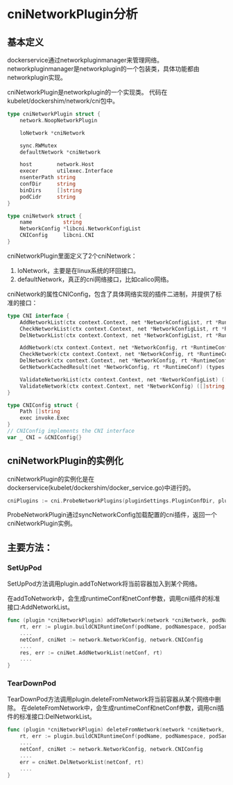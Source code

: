 # cniNetworkPlugin分析
## 基本定义
dockerservice通过networkpluginmanager来管理网络。
networkpluginmanager是networkplugin的一个包装类，具体功能都由networkplugin实现。

cniNetworkPlugin是networkplugin的一个实现类。
代码在kubelet/dockershim/network/cni包中。
```go
type cniNetworkPlugin struct {
	network.NoopNetworkPlugin

	loNetwork *cniNetwork

	sync.RWMutex
	defaultNetwork *cniNetwork

	host        network.Host
	execer      utilexec.Interface
	nsenterPath string
	confDir     string
	binDirs     []string
	podCidr     string
}

type cniNetwork struct {
	name          string
	NetworkConfig *libcni.NetworkConfigList
	CNIConfig     libcni.CNI
}

```
cniNetworkPlugin里面定义了2个cniNetwork：
1. loNetwork，主要是在linux系统的环回接口。
2. defaultNetwork，真正的cni网络接口，比如calico网络。

cniNetwork的属性CNIConfig，包含了具体网络实现的插件二进制，并提供了标准的接口：
```go
type CNI interface {
	AddNetworkList(ctx context.Context, net *NetworkConfigList, rt *RuntimeConf) (types.Result, error)
	CheckNetworkList(ctx context.Context, net *NetworkConfigList, rt *RuntimeConf) error
	DelNetworkList(ctx context.Context, net *NetworkConfigList, rt *RuntimeConf) error

	AddNetwork(ctx context.Context, net *NetworkConfig, rt *RuntimeConf) (types.Result, error)
	CheckNetwork(ctx context.Context, net *NetworkConfig, rt *RuntimeConf) error
	DelNetwork(ctx context.Context, net *NetworkConfig, rt *RuntimeConf) error
	GetNetworkCachedResult(net *NetworkConfig, rt *RuntimeConf) (types.Result, error)

	ValidateNetworkList(ctx context.Context, net *NetworkConfigList) ([]string, error)
	ValidateNetwork(ctx context.Context, net *NetworkConfig) ([]string, error)
}

type CNIConfig struct {
	Path []string
	exec invoke.Exec
}
// CNIConfig implements the CNI interface
var _ CNI = &CNIConfig{}
```


## cniNetworkPlugin的实例化
cniNetworkPlugin的实例化是在dockerservice(kubelet/dockershim/docker_service.go)中进行的。
```go
cniPlugins := cni.ProbeNetworkPlugins(pluginSettings.PluginConfDir, pluginSettings.PluginBinDirs)
```
ProbeNetworkPlugin通过syncNetworkConfig加载配置的cni插件，返回一个cniNetworkPlugin实例。

## 主要方法：
### SetUpPod
SetUpPod方法调用plugin.addToNetwork将当前容器加入到某个网络。

在addToNetwork中，会生成runtimeConf和netConf参数，调用cni插件的标准接口:AddNetworkList。

```go
func (plugin *cniNetworkPlugin) addToNetwork(network *cniNetwork, podName string, podNamespace string, podSandboxID kubecontainer.ContainerID, podNetnsPath string, annotations, options map[string]string) (cnitypes.Result, error) {
	rt, err := plugin.buildCNIRuntimeConf(podName, podNamespace, podSandboxID, podNetnsPath, annotations, options)
	....
	netConf, cniNet := network.NetworkConfig, network.CNIConfig
	....
	res, err := cniNet.AddNetworkList(netConf, rt)
	....
}
```

### TearDownPod
TearDownPod方法调用plugin.deleteFromNetwork将当前容器从某个网络中删除。
在deleteFromNetwork中，会生成runtimeConf和netConf参数，调用cni插件的标准接口:DelNetworkList。
```go
func (plugin *cniNetworkPlugin) deleteFromNetwork(network *cniNetwork, podName string, podNamespace string, podSandboxID kubecontainer.ContainerID, podNetnsPath string, annotations map[string]string) error {
	rt, err := plugin.buildCNIRuntimeConf(podName, podNamespace, podSandboxID, podNetnsPath, annotations, nil)
	....
	netConf, cniNet := network.NetworkConfig, network.CNIConfig
	....
	err = cniNet.DelNetworkList(netConf, rt)
	....
}
```

